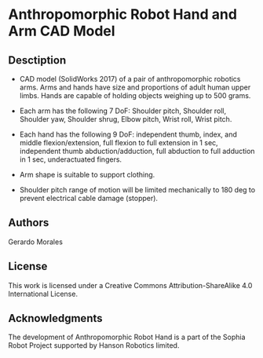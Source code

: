 # Anthropomorphic Robot Hand and Arm CAD Model

## Desctiption

* CAD model (SolidWorks 2017) of a pair of anthropomorphic robotics arms. Arms and hands have size and proportions of adult human upper limbs. Hands are capable of holding objects weighing up to 500 grams.

* Each arm has the following 7 DoF: Shoulder pitch, Shoulder roll, Shoulder yaw, Shoulder shrug, Elbow pitch, Wrist roll, Wrist pitch.

* Each hand has the following 9 DoF: independent thumb, index, and middle flexion/extension, full flexion to full extension in 1 sec, independent thumb abduction/adduction, full abduction to full adduction in 1 sec, underactuated fingers.

* Arm shape is suitable to support clothing.

* Shoulder pitch range of motion will be limited mechanically to 180 deg to prevent electrical cable damage (stopper).

## Authors

Gerardo Morales

## License

This work is licensed under a Creative Commons Attribution-ShareAlike 4.0 International License.

## Acknowledgments

The development of Anthropomorphic Robot Hand is a part of the Sophia Robot Project supported by Hanson Robotics limited.
